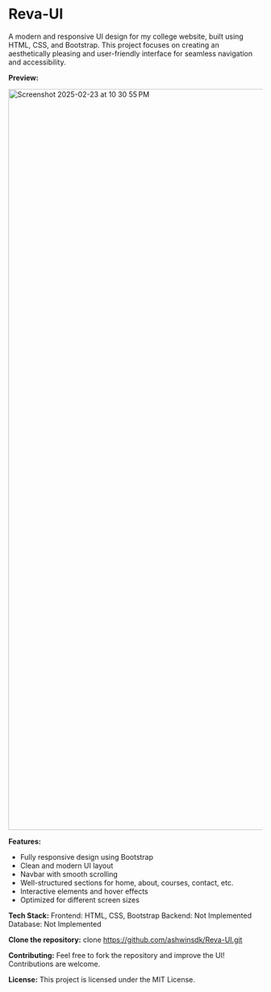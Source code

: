 # Reva-UI
A modern and responsive UI design for my college website, built using HTML, CSS, and Bootstrap. This project focuses on creating an aesthetically pleasing and user-friendly interface for seamless navigation and accessibility.

**Preview:**

<img width="1470" alt="Screenshot 2025-02-23 at 10 30 55 PM" src="https://github.com/user-attachments/assets/c7de9972-2c9c-4f64-b3d7-87781c5b636a" />


**Features:**
* Fully responsive design using Bootstrap
* Clean and modern UI layout
* Navbar with smooth scrolling
* Well-structured sections for home, about, courses, contact, etc.
* Interactive elements and hover effects
* Optimized for different screen sizes

**Tech Stack:**
Frontend: HTML, CSS, Bootstrap
Backend: Not Implemented
Database: Not Implemented

**Clone the repository:**
clone https://github.com/ashwinsdk/Reva-UI.git

**Contributing:**
Feel free to fork the repository and improve the UI! Contributions are welcome.

**License:**
This project is licensed under the MIT License.
